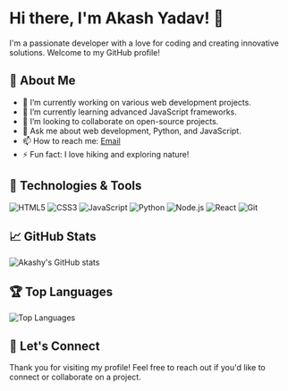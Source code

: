 # Hi there, I'm Akash Yadav! 👋

I'm a passionate developer with a love for coding and creating innovative solutions. Welcome to my GitHub profile!

## 💼 About Me

- 🔭 I’m currently working on various web development projects.
- 🌱 I’m currently learning advanced JavaScript frameworks.
- 👯 I’m looking to collaborate on open-source projects.
- 💬 Ask me about web development, Python, and JavaScript.
- 📫 How to reach me: [Email](mailto:developerakashy@gmail.com)
- ⚡ Fun fact: I love hiking and exploring nature!

## 🔧 Technologies & Tools

![HTML5](https://img.shields.io/badge/-HTML5-E34F26?style=flat-square&logo=html5&logoColor=white)
![CSS3](https://img.shields.io/badge/-CSS3-1572B6?style=flat-square&logo=css3)
![JavaScript](https://img.shields.io/badge/-JavaScript-F7DF1E?style=flat-square&logo=javascript&logoColor=black)
![Python](https://img.shields.io/badge/-Python-3776AB?style=flat-square&logo=python&logoColor=white)
![Node.js](https://img.shields.io/badge/-Node.js-339933?style=flat-square&logo=node.js&logoColor=white)
![React](https://img.shields.io/badge/-React-61DAFB?style=flat-square&logo=react&logoColor=black)
![Git](https://img.shields.io/badge/-Git-F05032?style=flat-square&logo=git&logoColor=white)

## 📈 GitHub Stats

![Akashy's GitHub stats](https://github-readme-stats.vercel.app/api?username=developerakashy&show_icons=true&theme=radical)

## 🏆 Top Languages

![Top Languages](https://github-readme-stats.vercel.app/api/top-langs/?username=developerakashy&layout=compact&theme=radical)

## 🔗 Let's Connect



Thank you for visiting my profile! Feel free to reach out if you'd like to connect or collaborate on a project.
